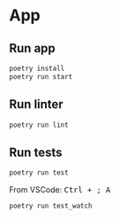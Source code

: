 # App

## Run app
```sh
poetry install
poetry run start
```

## Run linter
```sh
poetry run lint
```

## Run tests

```sh
poetry run test
```

From VSCode: <kbd>Ctrl + ; A</kbd>

```sh
poetry run test_watch
```


